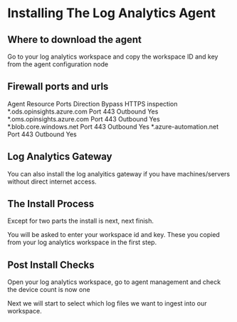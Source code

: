 # Installing The Log Analytics Agent

## Where to download the agent

  Go to your log analytics workspace and copy the workspace ID and key from the agent configuration node

## Firewall ports and urls

  Agent Resource	Ports	Direction	Bypass HTTPS inspection
*.ods.opinsights.azure.com	Port 443	Outbound	Yes
*.oms.opinsights.azure.com	Port 443	Outbound	Yes
*.blob.core.windows.net	Port 443	Outbound	Yes
*.azure-automation.net	Port 443	Outbound	Yes

## Log Analytics Gateway

  You can also install the log analyitics gateway if you have machines/servers without direct internet access.

## The Install Process

Except for two parts the install is next, next finish.

You will be asked to enter your workspace id and key. These you copied from your log analytics workspace in the first step.



## Post Install Checks

Open your log analytics workspace, go to agent management and check the device count is now one

Next we will start to select which log files we want to ingest into our workspace.
